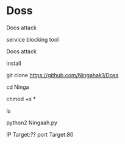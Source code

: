 # Doss
Doos attack

service blocking tool

Doos attack

install

git clone https://github.com/Ningahak1/Doss

cd Ninga

chmod +x *

ls

python2 Ningaah.py

IP Target:?? port Target:80
